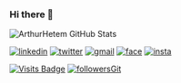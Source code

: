 ### Hi there 👋
![ArthurHetem GitHub Stats](https://github-readme-stats.vercel.app/api?username=ArthurHetem&theme=dracula&show_icons=true)

[![linkedin](https://img.shields.io/badge/-LinkedIn-blue?style=for-the-badge&logo=Linkedin)](https://www.linkedin.com/in/arthurhetem/)
[![twitter](https://img.shields.io/badge/-Twitter-1DA1F2?style=for-the-badge&logo=twitter&logoColor=white)](https://twitter.com/ArthurHetem)
[![gmail](https://img.shields.io/badge/-Gmail-c14438?style=for-the-badge&logo=Gmail&logoColor=white)](mailto:arthurhetem.1@hotmail.com)
[![face](https://img.shields.io/badge/-Facebook-blue?style=for-the-badge&logo=Facebook&logoColor=white)](https://www.facebook.com/arthur.hetem/)
[![insta](https://img.shields.io/badge/-Instagram-E4405F?style=for-the-badge&logo=instagram&logoColor=white)](https://www.instagram.com/arthurhetem/)

[![Visits Badge](https://badges.pufler.dev/visits/ArthurHetem/ArthurHetem)](https://github.com/ArthurHetem)
[![followersGit](https://img.shields.io/github/followers/ArthurHetem?style=social)](https://github.com/ArthurHetem)
<!--
**ArthurHetem/ArthurHetem** is a ✨ _special_ ✨ repository because its `README.md` (this file) appears on your GitHub profile.

Here are some ideas to get you started:

- 🔭 I’m currently working on ...
- 🌱 I’m currently learning ...
- 👯 I’m looking to collaborate on ...
- 🤔 I’m looking for help with ...
- 💬 Ask me about ...
- 📫 How to reach me: ...
- 😄 Pronouns: ...
- ⚡ Fun fact: ...
-->
